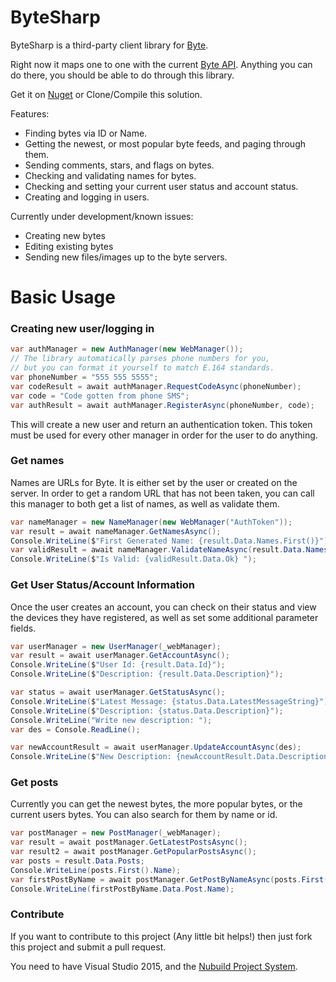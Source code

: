 # ByteSharp

ByteSharp is a third-party client library for [Byte](https://byte.co). 

Right now it maps one to one with the current [Byte API](https://github.com/bytehq/api/blob/master/api.md). Anything you can do there, you should be able to do through this library.

Get it on [Nuget](https://www.nuget.org/packages/ByteSharp/0.0.2) or Clone/Compile this solution.

Features:

 * Finding bytes via ID or Name.
 * Getting the newest, or most popular byte feeds, and paging through them.
 * Sending comments, stars, and flags on bytes.
 * Checking and validating names for bytes.
 * Checking and setting your current user status and account status.
 * Creating and logging in users.

Currently under development/known issues:
 * Creating new bytes
 * Editing existing bytes
 * Sending new files/images up to the byte servers.

# Basic Usage

### Creating new user/logging in

```csharp
var authManager = new AuthManager(new WebManager());
// The library automatically parses phone numbers for you,
// but you can format it yourself to match E.164 standards.
var phoneNumber = "555 555 5555";
var codeResult = await authManager.RequestCodeAsync(phoneNumber);
var code = "Code gotten from phone SMS";
var authResult = await authManager.RegisterAsync(phoneNumber, code);
```

This will create a new user and return an authentication token. This token must be used for every other manager in order for the user to do anything.

### Get names
Names are URLs for Byte. It is either set by the user or created on the server. In order to get a random URL that has not been taken, you can call this manager to both get a list of names, as well as validate them.

```csharp
var nameManager = new NameManager(new WebManager("AuthToken"));
var result = await nameManager.GetNamesAsync();
Console.WriteLine($"First Generated Name: {result.Data.Names.First()}");
var validResult = await nameManager.ValidateNameAsync(result.Data.Names.First());
Console.WriteLine($"Is Valid: {validResult.Data.Ok} ");
```

### Get User Status/Account Information

Once the user creates an account, you can check on their status and view the devices they have registered, as well as set some additional parameter fields.

```csharp
var userManager = new UserManager(_webManager);
var result = await userManager.GetAccountAsync();
Console.WriteLine($"User Id: {result.Data.Id}");
Console.WriteLine($"Description: {result.Data.Description}");

var status = await userManager.GetStatusAsync();
Console.WriteLine($"Latest Message: {status.Data.LatestMessageString}");
Console.WriteLine($"Description: {status.Data.Description}");
Console.WriteLine("Write new description: ");
var des = Console.ReadLine();

var newAccountResult = await userManager.UpdateAccountAsync(des);
Console.WriteLine($"New Description: {newAccountResult.Data.Description}");
```

### Get posts

Currently you can get the newest bytes, the more popular bytes, or the current users bytes. You can also search for them by name or id.

```csharp
var postManager = new PostManager(_webManager);
var result = await postManager.GetLatestPostsAsync();
var result2 = await postManager.GetPopularPostsAsync();
var posts = result.Data.Posts;
Console.WriteLine(posts.First().Name);
var firstPostByName = await postManager.GetPostByNameAsync(posts.First().Name);
Console.WriteLine(firstPostByName.Data.Post.Name);
```

### Contribute

If you want to contribute to this project (Any little bit helps!) then just fork this project and submit a pull request.

You need to have Visual Studio 2015, and the [Nubuild Project System](https://visualstudiogallery.msdn.microsoft.com/3efbfdea-7d51-4d45-a954-74a2df51c5d0).
